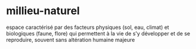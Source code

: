 # millieu-naturel
espace caractérisé par des facteurs physiques (sol, eau, climat) et biologiques (faune, flore) qui permettent à la vie de s'y développer et de se reproduire, souvent sans altération humaine majeure

